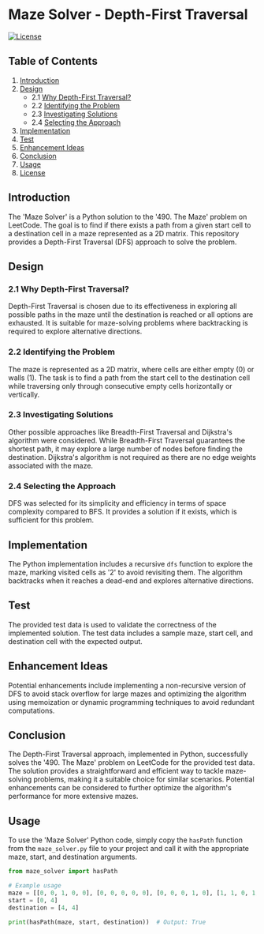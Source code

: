 # Maze Solver - Depth-First Traversal

[![License](https://img.shields.io/badge/license-MIT-blue.svg)](https://opensource.org/licenses/MIT)

## Table of Contents
1. [Introduction](#introduction)
2. [Design](#design)
   - 2.1 [Why Depth-First Traversal?](#why-depth-first-traversal)
   - 2.2 [Identifying the Problem](#identifying-the-problem)
   - 2.3 [Investigating Solutions](#investigating-solutions)
   - 2.4 [Selecting the Approach](#selecting-the-approach)
3. [Implementation](#implementation)
4. [Test](#test)
5. [Enhancement Ideas](#enhancement-ideas)
6. [Conclusion](#conclusion)
7. [Usage](#usage)
8. [License](#license)

## Introduction
The 'Maze Solver' is a Python solution to the '490. The Maze' problem on LeetCode. The goal is to find if there exists a path from a given start cell to a destination cell in a maze represented as a 2D matrix. This repository provides a Depth-First Traversal (DFS) approach to solve the problem.

## Design
### 2.1 Why Depth-First Traversal?
Depth-First Traversal is chosen due to its effectiveness in exploring all possible paths in the maze until the destination is reached or all options are exhausted. It is suitable for maze-solving problems where backtracking is required to explore alternative directions.

### 2.2 Identifying the Problem
The maze is represented as a 2D matrix, where cells are either empty (0) or walls (1). The task is to find a path from the start cell to the destination cell while traversing only through consecutive empty cells horizontally or vertically.

### 2.3 Investigating Solutions
Other possible approaches like Breadth-First Traversal and Dijkstra's algorithm were considered. While Breadth-First Traversal guarantees the shortest path, it may explore a large number of nodes before finding the destination. Dijkstra's algorithm is not required as there are no edge weights associated with the maze.

### 2.4 Selecting the Approach
DFS was selected for its simplicity and efficiency in terms of space complexity compared to BFS. It provides a solution if it exists, which is sufficient for this problem.

## Implementation
The Python implementation includes a recursive `dfs` function to explore the maze, marking visited cells as '2' to avoid revisiting them. The algorithm backtracks when it reaches a dead-end and explores alternative directions.

## Test
The provided test data is used to validate the correctness of the implemented solution. The test data includes a sample maze, start cell, and destination cell with the expected output.

## Enhancement Ideas
Potential enhancements include implementing a non-recursive version of DFS to avoid stack overflow for large mazes and optimizing the algorithm using memoization or dynamic programming techniques to avoid redundant computations.

## Conclusion
The Depth-First Traversal approach, implemented in Python, successfully solves the '490. The Maze' problem on LeetCode for the provided test data. The solution provides a straightforward and efficient way to tackle maze-solving problems, making it a suitable choice for similar scenarios. Potential enhancements can be considered to further optimize the algorithm's performance for more extensive mazes.

## Usage
To use the 'Maze Solver' Python code, simply copy the `hasPath` function from the `maze_solver.py` file to your project and call it with the appropriate maze, start, and destination arguments.

```python
from maze_solver import hasPath

# Example usage
maze = [[0, 0, 1, 0, 0], [0, 0, 0, 0, 0], [0, 0, 0, 1, 0], [1, 1, 0, 1, 1], [0, 0, 0, 0, 0]]
start = [0, 4]
destination = [4, 4]

print(hasPath(maze, start, destination))  # Output: True
